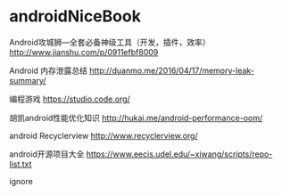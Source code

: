 # androidNiceBook
Android攻城狮—全套必备神级工具（开发，插件，效率） http://www.jianshu.com/p/0911efbf8009

Android 内存泄露总结 http://duanmo.me/2016/04/17/memory-leak-summary/

编程游戏 https://studio.code.org/

胡凯android性能优化知识 http://hukai.me/android-performance-oom/


android Recyclerview http://www.recyclerview.org/

android开源项目大全 https://www.eecis.udel.edu/~xiwang/scripts/repo-list.txt

ignore


